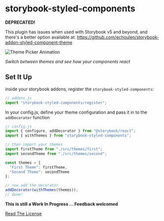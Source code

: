 # storybook-styled-components

**DEPRECATED!**

This plugin has issues when used with Storybook v5 and beyond, and there's a better option available at:
https://github.com/echoulen/storybook-addon-styled-component-theme

![Theme Picker Animation](./docs/theme-picker.gif)

_Switch between themes and see how your components react_

## Set It Up

inside your storybook addons, register the `storybook-styled-components`:

```javascript
// addons.js
import "storybook-styled-components/register";
```

In your config.js, define your theme configuration and pass it in to the `addDecorator` function

```javascript
// config.js
import { configure, addDecorator } from "@storybook/react";
import { withThemes } from "storybook-styled-components";

// then import your themes
import firstTheme from "./src/themes/first";
import secondTheme from "./src/themes/second";

const themes = {
  "First Theme": firstTheme,
  "Second Theme": secondTheme
};

// now add the decorator
addDecorator(withThemes(themes));
// done!
```

**This is still a Work In Progress ... Feedback welcomed**

[Read The License](./license.md)
